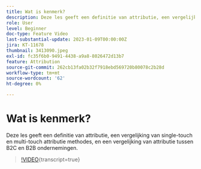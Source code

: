 ```yaml
---
title: Wat is kenmerk?
description: Deze les geeft een definitie van attributie, een vergelijking van single-touch en multi-touch attributie methodes, en een vergelijking van attributie tussen B2C en B2B ondernemingen.
role: User
level: Beginner
doc-type: Feature Video
last-substantial-update: 2023-01-09T00:00:00Z
jira: KT-11678
thumbnail: 3413090.jpeg
exl-id: fc35f6b0-9491-4438-a9a8-8026472d13b7
feature: Attribution
source-git-commit: 262cb13fa02b32f7918ebd569720b80078c2b28d
workflow-type: tm+mt
source-wordcount: '62'
ht-degree: 0%

---
```


# Wat is kenmerk?

Deze les geeft een definitie van attributie, een vergelijking van single-touch en multi-touch attributie methodes, en een vergelijking van attributie tussen B2C en B2B ondernemingen.

>[!VIDEO](https://video.tv.adobe.com/v/3413090/?learn=on){transcript=true}
